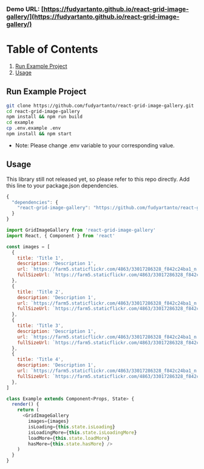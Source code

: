 ### Demo URL: [https://fudyartanto.github.io/react-grid-image-gallery/](https://fudyartanto.github.io/react-grid-image-gallery/)

# Table of Contents
1. [Run Example Project](#example)
2. [Usage](#usage)

## Run Example Project
```bash
git clone https://github.com/fudyartanto/react-grid-image-gallery.git
cd react-grid-image-gallery
npm install && npm run build
cd example
cp .env.example .env
npm install && npm start
```
* Note: Please change .env variable to your corresponding value.

## Usage

This library still not released yet, so please refer to this repo directly. Add this line to your package.json dependencies.

```javascript
{
  "dependencies": {
    "react-grid-image-gallery": "https://github.com/fudyartanto/react-grid-image-gallery.git",
  }
}
```

```javascript
import GridImageGallery from 'react-grid-image-gallery'
import React, { Component } from 'react'

const images = [
  {
    title: 'Title 1',
    description: 'Description 1',
    url: `https://farm5.staticflickr.com/4863/33017286328_f842c24ba1_n.jpg`,
    fullSizeUrl: `https://farm5.staticflickr.com/4863/33017286328_f842c24ba1_h.jpg`,
  },
  {
    title: 'Title 2',
    description: 'Description 1',
    url: `https://farm5.staticflickr.com/4863/33017286328_f842c24ba1_n.jpg`,
    fullSizeUrl: `https://farm5.staticflickr.com/4863/33017286328_f842c24ba1_h.jpg`,
  },
  {
    title: 'Title 3',
    description: 'Description 1',
    url: `https://farm5.staticflickr.com/4863/33017286328_f842c24ba1_n.jpg`,
    fullSizeUrl: `https://farm5.staticflickr.com/4863/33017286328_f842c24ba1_h.jpg`,
  },
  {
    title: 'Title 4',
    description: 'Description 1',
    url: `https://farm5.staticflickr.com/4863/33017286328_f842c24ba1_n.jpg`,
    fullSizeUrl: `https://farm5.staticflickr.com/4863/33017286328_f842c24ba1_h.jpg`,
  },
]

class Example extends Component<Props, State> {
  render() {
    return (
      <GridImageGallery
        images={images}
        isLoading={this.state.isLoading}
        isLoadingMore={this.state.isLoadingMore}
        loadMore={this.state.loadMore}
        hasMore={this.state.hasMore} />
    )
  }
}
```

